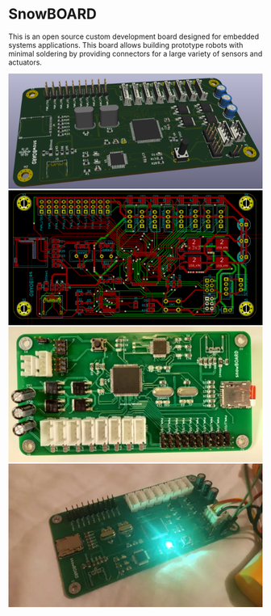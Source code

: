 # SnowBOARD

This is an open source custom development board designed for embedded systems applications. This board allows building prototype robots with minimal soldering by providing connectors for a large variety of sensors and actuators.

![image](snowBoardA.webp)
![image](snowBoardB.webp)
![image](snowBoardC.webp)
![image](snowBoardD.webp)

